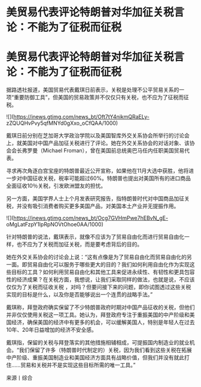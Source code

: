 # 美贸易代表评论特朗普对华加征关税言论：不能为了征税而征税

# 美贸易代表评论特朗普对华加征关税言论：不能为了征税而征税

据路透社报道，美国贸易代表戴琪日前表示，关税是处理不公平贸易关系的一项“重要防御工具”，但美国的贸易政策并不仅仅只有关税，也不应为了征税而征税。

![](https://inews.gtimg.com/news_bt/Oft7tY4nikmQRaELy-
zZQUQHvPvy5qfMNYd0gXxo_oCfQAA/1000)

戴琪日前分别在芝加哥大学政治学院以及美国智库外交关系协会所举行的讨论会上，就美国对中国产品加征关税进行了评论。她在外交关系协会的对话对象、该协会会长弗罗曼（Michael
Froman），曾在美国前总统奥巴马任内任职美国贸易代表。

寻求再次角逐白宫宝座的特朗普最近公开宣称，如果他在11月大选中获胜，他将进一步对中国征收关税，税率可能超过60%。特朗普也提出对美国所有的进口商品全面征收10％关税，引发欧洲盟友的担忧。

另一方面，美国学界人士上个月发表研究报告，指特朗普时代对中国商品加征关税，并没有吸引消费者购买更多美国产品，对美国本土产业并无提振作用。

![](https://inews.gtimg.com/news_bt/Ocg7GVHmPwe7hEBvN_gE-
oMgLatFzpY1IpRpNOVtOhoe0AA/1000)

针对特朗普的说法，戴琪表示，就像不应该为了贸易自由化而进行贸易自由化一样，也不应为了关税而加征关税，而是要考虑背后的目的。

她在外交关系协会的讨论会上说：“这有点像是为了贸易自由化而贸易自由化的另一面。即贸易自由化可以服务于哪些更大的目的？我们如何利用自由化作为实现这些目标的工具？如何利用贸易自由化和其他工具来促进永续性、有韧性和更具包容性的经济成果？在关税方面，我想说，让我们采取同样的做法，也就是说，不应该仅仅为了关税而征收关税
，对吗？但要问接下来的问题，即你试图透过这些关税实现的目标是什么，以及你是否能够说出一个连贯的战略手法。”

戴琪称，拜登政府确实保留了不少特朗普政府时期对中国产品征收的关税，但他们并非仅仅使用关税这一项工具。她认为，拜登政府专注于重振美国的中产阶级和美国经济，确保美国的经济中有更多的机会，可以缓解美国人，特别是年轻人在过去10年、20年日益增加的经济不安全感。

戴琪指，保留的关税与拜登落实的其他措施相辅相成，可提振国内制造业的就业机会。“我们保留了许多（特朗普时代制定的）关税，因为我们看到这些关税在拓展中产阶级、重振美国制造业和美国经济方面具有战略价值，但我们并没有就此打住……贸易和关税并不是实现这些目标所需的唯一工具。”

来源丨综合

